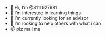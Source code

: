 - 👋 Hi, I’m @8111927981
- 👀 I’m interested in learning things
- 🌱 I’m currently looking for an advisor
- 💞️ I’m looking to help others with what i can
- 📫 plz mail me

<!---
8111927981/8111927981 is a ✨ special ✨ repository because its `README.md` (this file) appears on your GitHub profile.
You can click the Preview link to take a look at your changes.
--->
